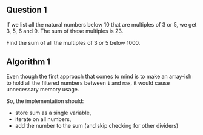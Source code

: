 ## Question 1

If we list all the natural numbers below 10 that are multiples of 3 or 5, we get 3, 5, 6 and 9. The sum of these multiples is 23.

Find the sum of all the multiples of 3 or 5 below 1000.

## Algorithm 1

Even though the first approach that comes to mind is to make an array-ish to hold all the filtered numbers between `1` and `max`, it would cause unnecessary memory usage.

So, the implementation should:

* store sum as a single variable, 
* iterate on all numbers, 
* add the number to the sum (and skip checking for other dividers)
